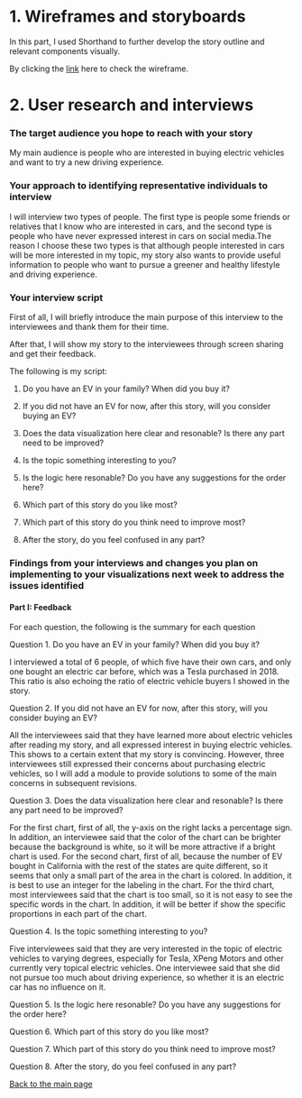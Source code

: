 # 1. Wireframes and storyboards
In this part, I used Shorthand to further develop the story outline and relevant components visually.

By clicking the [link](https://preview.shorthand.com/ku2cnPZd3PEhcHDA) here to check the wireframe.

# 2. User research and interviews
### The target audience you hope to reach with your story
My main audience is people who are interested in buying electric vehicles and want to try a new driving experience.

### Your approach to identifying representative individuals to interview
I will interview two types of people. The first type is people some friends or relatives that I know who are interested in cars, and the second type is people who have never expressed interest in cars on social media.The reason I choose these two types is that although people interested in cars will be more interested in my topic, my story also wants to provide useful information to people who want to pursue a greener and healthy lifestyle and driving experience.

### Your interview script
First of all, I will briefly introduce the main purpose of this interview to the interviewees and thank them for their time.

After that, I will show my story to the interviewees through screen sharing and get their feedback.

The following is my script:

1. Do you have an EV in your family? When did you buy it? 

2. If you did not have an EV for now, after this story, will you consider buying an EV?

3. Does the data visualization here clear and resonable? Is there any part need to be improved?

4. Is the topic something interesting to you?

5. Is the logic here resonable? Do you have any suggestions for the order here?

6. Which part of this story do you like most?

7. Which part of this story do you think need to improve most?

8. After the story, do you feel confused in any part?



### Findings from your interviews and changes you plan on implementing to your visualizations next week to address the issues identified
#### Part I: Feedback

For each question, the following is the summary for each question

Question 1. Do you have an EV in your family? When did you buy it? 

I interviewed a total of 6 people, of which five have their own cars, and only one bought an electric car before, which was a Tesla purchased in 2018. This ratio is also echoing the ratio of electric vehicle buyers I showed in the story.

Question 2. If you did not have an EV for now, after this story, will you consider buying an EV?

All the interviewees said that they have learned more about electric vehicles after reading my story, and all expressed interest in buying electric vehicles. This shows to a certain extent that my story is convincing. However, three interviewees still expressed their concerns about purchasing electric vehicles, so I will add a module to provide solutions to some of the main concerns in subsequent revisions.

Question 3. Does the data visualization here clear and resonable? Is there any part need to be improved?

For the first chart, first of all, the y-axis on the right lacks a percentage sign. In addition, an interviewee said that the color of the chart can be brighter because the background is white, so it will be more attractive if a bright chart is used. For the second chart, first of all, because the number of EV bought in California with the rest of the states are quite different, so it seems that only a small part of the area in the chart is colored. In addition, it is best to use an integer for the labeling in the chart. For the third chart, most interviewees said that the chart is too small, so it is not easy to see the specific words in the chart. In addition, it will be better if show the specific proportions in each part of the chart.

Question 4. Is the topic something interesting to you?

Five interviewees said that they are very interested in the topic of electric vehicles to varying degrees, especially for Tesla, XPeng Motors and other currently very topical electric vehicles. One interviewee said that she did not pursue too much about driving experience, so whether it is an electric car has no influence on it.

Question 5. Is the logic here resonable? Do you have any suggestions for the order here?

Question 6. Which part of this story do you like most?

Question 7. Which part of this story do you think need to improve most?

Question 8. After the story, do you feel confused in any part?



[Back to the main page](/README.md)
